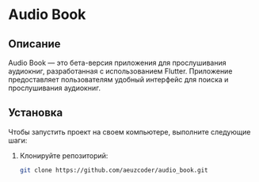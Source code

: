 # Audio Book

## Описание

Audio Book — это бета-версия приложения для прослушивания аудиокниг, разработанная с использованием Flutter. Приложение предоставляет пользователям удобный интерфейс для поиска и прослушивания аудиокниг.

## Установка

Чтобы запустить проект на своем компьютере, выполните следующие шаги:

1. Клонируйте репозиторий:

   ```bash
   git clone https://github.com/aeuzcoder/audio_book.git
